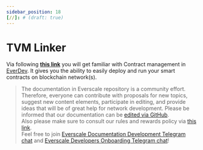 ```yaml
---
sidebar_position: 18
[//]: # (draft: true)
---
```


# TVM Linker

Via following [**this link**](https://github.com/tonlabs/TVM-linker) you will get familiar with Contract management in [EverDev](everdev/overview.md). It gives you the ability to easily deploy and run your smart contracts on blockchain network(s).

>  The documentation in Everscale repository is a community effort. Therefore, everyone can contribute with proposals for new topics, suggest new content elements, participate in editing, and provide ideas that will be of great help for network development.
Please be informed that our documentation can be [edited via GitHub](https://github.com/everscale-org/docs/issues).  
  Also please make sure to consult our rules and rewards policy via [this link](https://docs.everscale.network/contribute/hot-streams/documentations).  
  Feel free to join [Everscale Documentation Development Telegram chat](https://t.me/+C2IpQXWZtCwxYzEy) and [Everscale Developers Onboarding Telegram chat](https://t.me/+Vca1Gs6uPzIyNWVi)!
